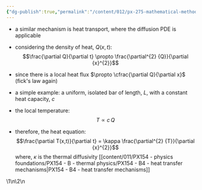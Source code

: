 ```yaml
---
{"dg-publish":true,"permalink":"/content/012/px-275-mathematical-methods/term-2/g-partial-differential-equations/px-275-g3b-heat-equation/","noteIcon":"1","created":"2025-08-27T13:15:23.651+01:00","updated":"2025-01-23T18:56:36.000+00:00"}
---
```


- a similar mechanism is heat transport, where the diffusion PDE is applicable
- considering the density of heat, $Q(x,t):$
$$\frac{\partial Q}{\partial t} \propto \frac{\partial^{2} {Q}}{\partial {x}^{2}}$$
- since there is a local heat flux $\propto \cfrac{\partial Q}{\partial x}$ (fick's law again)

- a simple example: a uniform, isolated bar of length, $L$, with a constant heat capacity, $c$
- the local temperature:
$$T \propto c\,Q$$
- therefore, the heat equation:
$$\frac{\partial T(x,t)}{\partial t} = \kappa \frac{\partial^{2} {T}}{\partial {x}^{2}}$$
	where, $\kappa$ is the thermal diffusivity
[[content/011/PX154 - physics foundations/PX154 - B - thermal physics/PX154 - B4 - heat transfer mechanisms\|PX154 - B4 - heat transfer mechanisms]]

\1\n\2\n